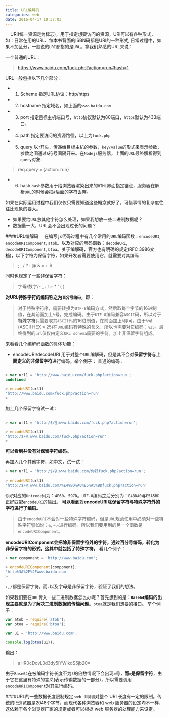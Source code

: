 ```yaml
---
title: URL编解码
categories: web
date: 2016-04-17 10:37:03
---
```

&nbsp;&nbsp;&nbsp;&nbsp;URI(统一资源定为标志)，用于指定想要访问的资源，URI可以有各种形式，如：日常在用的URL、每本书背面的ISBN码都是URI的一种形式, 日常过程中，如果不加区分，一般说的`URI`都指的是`URL`。拿我们熟悉的URL来说：

一个普通的URL：
>https://www.baidu.com/fuck.php?action=run#hash=1

URL一般包括以下几个部分：

+ 1. Scheme
指定URL协议：http/https
+ 2. hostname
指定域名，如上面的`www.baidu.com`
+ 3. port
指定目标主机端口号，`http`协议默认为80端口，`https`默认为433端口。
+ 4. path
指定要访问的资源路径，以上为`fuck.php`
+ 5. query
以`?`开头，传递给目标主机的参数，`key/value`的形式来表示参数，参数之间通过`&`符号间隔开来。在`Nodejs`服务器，上面的`URL`最终解析得到`query`对象:
> req.query = {action: run}
+ 6. hash
`hash`参数用于给浏览器渲染出来的`HTML`界面指定锚点，服务器在解析`URL`的时候会把`#`后面的字符丢弃。

如果在实际运用过程中我们仅仅只需要知道这些概念就好了，可惜事情的复杂度往往比现象的要大。

- 如果要给`URL`放其他字符怎么处理，如果我想放一些二进制数据呢？
- 数据量一大，URL会不会出现过长的问题？

####URL编解码
&nbsp;&nbsp;&nbsp;&nbsp;在编写`js`代码过程中有几个常用的`URL`编码函数：`encodeURI`, `encodeURIComponent`, `atob`。以及对应的解码函数：`decodeURI`, `decodeURIComponent`, `btoa`。关于编解码，官方也有明确的规定(RFC 3986文档)，以下字符为保留字符，如果开发者需要使用它，就需要对其编码：
> ; , / ? : @ & = + $

同时也规定了一些非保留字符：
>字母/数字/- _ . ! ~ * ' ( )	

**对URL特殊字符的编码称之为`百分号编码`**。即：
> 对于特殊字符序，需要转换为`UTF-8`编码方式，然后取每个字节的16进制值，在其前面加上`%`号，完成编码。由于`UTF-8`编码兼容`ASCII`码，所以对于**特殊字符**只需要取其`ASCII`码的16进制值，在前面加上`%`即可。由于`%`号(ASCII HEX = 25)在`URL`编码有特殊的含义，所以也需要对它编码：`%25`。最终得到的`url`仅仅由定义`URL schema`需要的字符，加上非保留字符组成。


来看看几个编解码函数的具体功能：
+ encodeURI/decodeURI
用于对整个`URL`编解码，但是其不会对**保留字符与上面定义的非保留字符**进行编码。举个例子：
普通的编码：
```javascript

> var url1 = 'http://www.baidu.com/fuck.php?action=run';
undefined

> encodeURI(url1)
'http://www.baidu.com/fuck.php?action=run'
> 

```

加上几个保留字符试一试：
``` javascript

> var url1 = 'http:/$/@;www.baidu.com/fuck.php?action=run';

> encodeURI(url1)
'http:/$/@;www.baidu.com/fuck.php?action=run'
> 

```
**可以看到并没有对保留字符编码。**

再加入几个其他字符，如中文，试一试：
```javascript
> var url1 = 'http:/$/@;www.baidu.com/你好fuck.php?action=run';

> encodeURI(url1)
'http:/$/@;www.baidu.com/%E4%BD%A0%E5%A5%BDfuck.php?action=run'

```
`你好`对应的`Unicode`码为：`4F60`、`597D`。`UTF-8`编码之后分别为：`E4BDA0`与`E5A5BD`正好匹配`encodeURI`的输出。
**可以看到对encodeURI除保留字符与特殊字符外的字符进行了编码。**

>由于`encodeURI`不会对一些特殊字符编码，但是`URL`规范使用中必须对一些特殊字符譬如说：`&`, `=`,`+`进行编码。所以我们要用到的另一个函数是`encodeURIComponent`。

**encodeURIComponent会把除非保留字符外的字符，通过百分号编码，转化为非保留字符的形式，这其中就包括了特殊字符。**
看几个例子：
``` javascript
> var component = 'http://www.baidu.com'; 

> encodeURIComponent(component);
'http%3A%2F%2Fwww.baidu.com'
> 

```
`:`, `/`都是保留字符，而`.`以及字母是非保留字符，验证了我们的想法。

如果我们要在`URL`传入一些二进制数据怎么办呢？首先想到的是：**`Base64`编码的出现主要就是为了解决二进制数据的传输问题**。`btoa`就是我们想要的接口。
举个例子：
```javascript
var atob = require('atob');
var btoa = require('btoa');

var u1 = 'http://www.baidu.com';

console.log(btoa(u1));

```
输出：
> aHR0cDovL3d3dy5iYWlkdS5jb20=

由于`Base64`在被编码字符长度不为`3`的倍数情况下会出现`=`号，**而`=`是保留字符**，由于它在这里有特殊的含义(表示传输数据的一部分)，所以需要调用`encodeURIComponent`对其进行编码。


####URL的一些数据长度限制规定
`web 浏览器`对整个 URI 长度有一定的限制。传统的IE浏览器是2048个字节，而现代各种浏览器和 web 服务器的设定均不一样，这依赖于各个浏览器厂家的规定或者可以根据 web 服务器的处理能力来设定。



